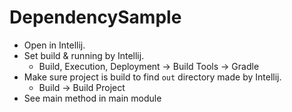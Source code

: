 # DependencySample

- Open in Intellij.
- Set build & running by Intellij.
    - Build, Execution, Deployment -> Build Tools -> Gradle
- Make sure project is build to find `out` directory made by Intellij.
    - Build -> Build Project
- See main method in main module
